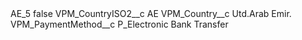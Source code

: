 <?xml version="1.0" encoding="UTF-8"?>
<CustomMetadata xmlns="http://soap.sforce.com/2006/04/metadata" xmlns:xsi="http://www.w3.org/2001/XMLSchema-instance" xmlns:xsd="http://www.w3.org/2001/XMLSchema">
    <label>AE_5</label>
    <protected>false</protected>
    <values>
        <field>VPM_CountryISO2__c</field>
        <value xsi:type="xsd:string">AE</value>
    </values>
    <values>
        <field>VPM_Country__c</field>
        <value xsi:type="xsd:string">Utd.Arab Emir.</value>
    </values>
    <values>
        <field>VPM_PaymentMethod__c</field>
        <value xsi:type="xsd:string">P_Electronic Bank Transfer</value>
    </values>
</CustomMetadata>
